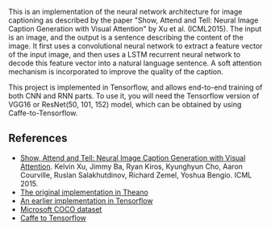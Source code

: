 This is an implementation of the neural network architecture for image captioning as described by the paper "Show, Attend and Tell: Neural Image Caption Generation with Visual Attention" by Xu et al. (ICML2015). The input is an image, and the output is a sentence describing the content of the image. It first uses a convolutional neural network to extract a feature vector of the input image, and then uses a LSTM recurrent neural network to decode this feature vector into a natural language sentence. A soft attention mechanism is incorporated to improve the quality of the caption. 

This project is implemented in Tensorflow, and allows end-to-end training of both CNN and RNN parts. To use it, you will need the Tensorflow version of VGG16 or ResNet(50, 101, 152) model, which can be obtained by using Caffe-to-Tensorflow. 

References
----------

* [Show, Attend and Tell: Neural Image Caption Generation with Visual Attention](https://arxiv.org/abs/1502.03044). Kelvin Xu, Jimmy Ba, Ryan Kiros, Kyunghyun Cho, Aaron Courville, Ruslan Salakhutdinov, Richard Zemel, Yoshua Bengio. ICML 2015.
* [The original implementation in Theano](https://github.com/kelvinxu/arctic-captions)
* [An earlier implementation in Tensorflow](https://github.com/jazzsaxmafia/show_attend_and_tell.tensorflow)
* [Microsoft COCO dataset](http://mscoco.org/)
* [Caffe to Tensorflow](https://github.com/ethereon/caffe-tensorflow)

